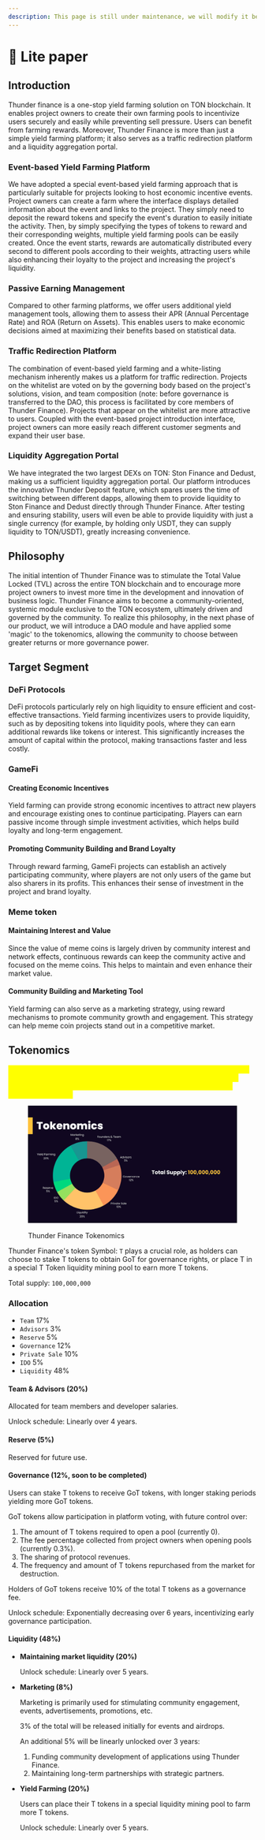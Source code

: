 ```yaml
---
description: This page is still under maintenance, we will modify it before release.
---
```


# 📜 Lite paper

## Introduction

Thunder finance is a one-stop yield farming solution on TON blockchain. It enables project owners to create their own farming pools to incentivize users securely and easily while preventing sell pressure. Users can benefit from farming rewards. Moreover, Thunder Finance is more than just a simple yield farming platform; it also serves as a traffic redirection platform and a liquidity aggregation portal.&#x20;

### Event-based Yield Farming Platform

We have adopted a special event-based yield farming approach that is particularly suitable for projects looking to host economic incentive events. Project owners can create a farm where the interface displays detailed information about the event and links to the project. They simply need to deposit the reward tokens and specify the event's duration to easily initiate the activity. Then, by simply specifying the types of tokens to reward and their corresponding weights, multiple yield farming pools can be easily created. Once the event starts, rewards are automatically distributed every second to different pools according to their weights, attracting users while also enhancing their loyalty to the project and increasing the project's liquidity.

### Passive Earning Management

Compared to other farming platforms, we offer users additional yield management tools, allowing them to assess their APR (Annual Percentage Rate) and ROA (Return on Assets). This enables users to make economic decisions aimed at maximizing their benefits based on statistical data.

### Traffic Redirection Platform

The combination of event-based yield farming and a white-listing mechanism inherently makes us a platform for traffic redirection. Projects on the whitelist are voted on by the governing body based on the project's solutions, vision, and team composition (note: before governance is transferred to the DAO, this process is facilitated by core members of Thunder Finance). Projects that appear on the whitelist are more attractive to users. Coupled with the event-based project introduction interface, project owners can more easily reach different customer segments and expand their user base.

### Liquidity Aggregation Portal

We have integrated the two largest DEXs on TON: Ston Finance and Dedust, making us a sufficient liquidity aggregation portal. Our platform introduces the innovative Thunder Deposit feature, which spares users the time of switching between different dapps, allowing them to provide liquidity to Ston Finance and Dedust directly through Thunder Finance. After testing and ensuring stability, users will even be able to provide liquidity with just a single currency (for example, by holding only USDT, they can supply liquidity to TON/USDT), greatly increasing convenience.

## Philosophy

The initial intention of Thunder Finance was to stimulate the Total Value Locked (TVL) across the entire TON blockchain and to encourage more project owners to invest more time in the development and innovation of business logic. Thunder Finance aims to become a community-oriented, systemic module exclusive to the TON ecosystem, ultimately driven and governed by the community. To realize this philosophy, in the next phase of our product, we will introduce a DAO module and have applied some 'magic' to the tokenomics, allowing the community to choose between greater returns or more governance power.

## Target Segment

### DeFi Protocols

DeFi protocols particularly rely on high liquidity to ensure efficient and cost-effective transactions. Yield farming incentivizes users to provide liquidity, such as by depositing tokens into liquidity pools, where they can earn additional rewards like tokens or interest. This significantly increases the amount of capital within the protocol, making transactions faster and less costly.

### GameFi

#### Creating Economic Incentives

Yield farming can provide strong economic incentives to attract new players and encourage existing ones to continue participating. Players can earn passive income through simple investment activities, which helps build loyalty and long-term engagement.

#### Promoting Community Building and Brand Loyalty

Through reward farming, GameFi projects can establish an actively participating community, where players are not only users of the game but also sharers in its profits. This enhances their sense of investment in the project and brand loyalty.

### Meme token&#x20;

#### Maintaining Interest and Value

Since the value of meme coins is largely driven by community interest and network effects, continuous rewards can keep the community active and focused on the meme coins. This helps to maintain and even enhance their market value.

#### Community Building and Marketing Tool

Yield farming can also serve as a marketing strategy, using reward mechanisms to promote community growth and engagement. This strategy can help meme coin projects stand out in a competitive market.

## Tokenomics

<mark style="color:yellow;">We will issue the T token as the platform's token. This "T" stands for TON, for Telegram, and most significantly, for Thunder Finance. This symbol embodies the philosophy of Thunder Finance as a community-driven ecosystem product.</mark>

<figure><img src="../.gitbook/assets/Thunder Finance Pitch Deck.svg" alt=""><figcaption><p>Thunder Finance Tokenomics</p></figcaption></figure>

Thunder Finance's token Symbol: `T`  plays a crucial role, as holders can choose to stake T tokens to obtain GoT for governance rights, or place T in a special T Token liquidity mining pool to earn more T tokens.

Total supply: `100,000,000`

### Allocation

* `Team` 17%
* `Advisors` 3%
* `Reserve` 5%
* `Governance` 12%
* `Private Sale` 10%
* `IDO` 5%
* `Liquidity` 48%

#### Team & Advisors (20%)

Allocated for team members and developer salaries.

Unlock schedule: Linearly over 4 years.

#### Reserve (5%)

Reserved for future use.

#### Governance (12%, soon to be completed)

Users can stake T tokens to receive GoT tokens, with longer staking periods yielding more GoT tokens.

GoT tokens allow participation in platform voting, with future control over:

1. The amount of T tokens required to open a pool (currently 0).
2. The fee percentage collected from project owners when opening pools (currently 0.3%).
3. The sharing of protocol revenues.
4. The frequency and amount of T tokens repurchased from the market for destruction.

Holders of GoT tokens receive 10% of the total T tokens as a governance fee.

Unlock schedule: Exponentially decreasing over 6 years, incentivizing early governance participation.

#### Liquidity (48%)

*   **Maintaining market liquidity (20%)**

    Unlock schedule: Linearly over 5 years.
*   **Marketing (8%)**

    Marketing is primarily used for stimulating community engagement, events, advertisements, promotions, etc.

    3% of the total will be released initially for events and airdrops.

    An additional 5% will be linearly unlocked over 3 years:

    1. Funding community development of applications using Thunder Finance.
    2. Maintaining long-term partnerships with strategic partners.
*   **Yield Farming (20%)**

    Users can place their T tokens in a special liquidity mining pool to farm more T tokens.

    Unlock schedule: Linearly over 5 years.
